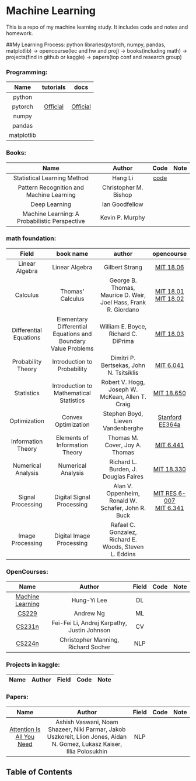 # Machine Learning
This is a repo of my machine learning study.
It includes code and notes and homework.


##My Learning Process:
python libraries(pytorch, numpy, pandas, matplotlib) $\rightarrow$ opencourse(lec and hw and proj) $\rightarrow$ books(including math) $\rightarrow$ projects(find in github or kaggle) $\rightarrow$ papers(top conf and research group)

### Programming:
| Name | tutorials | docs |
| :--: | :--: | :--: |
| python | 
| pytorch | [Official](https://pytorch.org/tutorials/) | [Official](https://pytorch.org/docs/stable/index.html) |
| numpy |
| pandas |
| matplotlib |

### Books:
| Name | Author | Code | Note |
| :--: | :--: | :--: | :--: |
| Statistical Learning Method |Hang Li|[code](https://github.com/SleepyBag/Statistical-Learning-Methods) | |
| Pattern Recognition and Machine Learning | Christopher M. Bishop | 
| Deep Learning |Ian Goodfellow|
| Machine Learning: A Probabilistic Perspective | Kevin P. Murphy |

### math foundation:
| Field | book name | author | opencourse |
| :--: | :--: | :--: | :--: |
| Linear Algebra | Linear Algebra | Gilbert Strang | [MIT 18.06](http://web.mit.edu/18.06/www/) |
| Calculus | Thomas' Calculus | George B. Thomas, Maurice D. Weir, Joel Hass, Frank R. Giordano | [MIT 18.01](https://ocw.mit.edu/courses/18-01sc-single-variable-calculus-fall-2010/pages/syllabus/)</br>[MIT 18.02](https://ocw.mit.edu/courses/18-02sc-multivariable-calculus-fall-2010/) |
| Differential Equations | Elementary Differential Equations and Boundary Value Problems | William E. Boyce, Richard C. DiPrima | [MIT 18.03](https://ocw.mit.edu/courses/mathematics/18-03sc-differential-equations-fall-2011/) |
| Probability Theory | Introduction to Probability | Dimitri P. Bertsekas, John N. Tsitsiklis | [MIT 6.041](https://ocw.mit.edu/courses/electrical-engineering-and-computer-science/6-041-probabilistic-systems-analysis-and-applied-probability-fall-2010/)
| Statistics | Introduction to Mathematical Statistics | Robert V. Hogg, Joseph W. McKean, Allen T. Craig | [MIT 18.650](https://ocw.mit.edu/courses/mathematics/18-650-statistics-for-applications-fall-2016/) |
| Optimization | Convex Optimization | Stephen Boyd, Lieven Vandenberghe | [Stanford EE364a](https://stanford.edu/class/ee364a/)|
| Information Theory | Elements of Information Theory | Thomas M. Cover, Joy A. Thomas | [MIT 6.441](https://ocw.mit.edu/courses/6-441-information-theory-spring-2016/pages/syllabus/) |
| Numerical Analysis | Numerical Analysis | Richard L. Burden, J. Douglas Faires | [MIT 18.330](https://ocw.mit.edu/courses/mathematics/18-330-introduction-to-numerical-analysis-spring-2012/) |
| Signal Processing | Digital Signal Processing | Alan V. Oppenheim, Ronald W. Schafer, John R. Buck | [MIT RES 6-007](https://ocw.mit.edu/courses/res-6-007-signals-and-systems-spring-2011/)</br>[MIT 6.341](https://ocw.mit.edu/courses/electrical-engineering-and-computer-science/6-341-discrete-time-signal-processing-fall-2005/) |
| Image Processing | Digital Image Processing | Rafael C. Gonzalez, Richard E. Woods, Steven L. Eddins | 

### OpenCourses:
| Name | Author | Field | Code | Note |
| :--: | :--: | :--: | :--: | :--: |
|  [Machine Learning](https://speech.ee.ntu.edu.tw/~hylee/ml/2023-spring.php) | Hung-Yi Lee| DL
| [CS229](http://cs229.stanford.edu/) | Andrew Ng | ML
| [CS231n](http://cs231n.stanford.edu/) | Fei-Fei Li, Andrej Karpathy, Justin Johnson | CV
| [CS224n](http://web.stanford.edu/class/cs224n/) | Christopher Manning, Richard Socher | NLP

### Projects in kaggle:
| Name | Author | Field | Code | Note |
| :--: | :--: | :--: | :--: | :--: |

### Papers:
| Name | Author | Field | Code | Note |
| :--: | :--: | :--: | :--: | :--: |
| [Attention Is All You Need](https://arxiv.org/abs/1706.03762) | Ashish Vaswani, Noam Shazeer, Niki Parmar, Jakob Uszkoreit, Llion Jones, Aidan N. Gomez, Lukasz Kaiser, Illia Polosukhin | NLP | 



## Table of Contents
